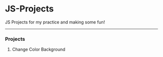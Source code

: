 # JS-Projects
JS Projects for my practice and making some fun! 
___
### Projects
1. Change Color Background

